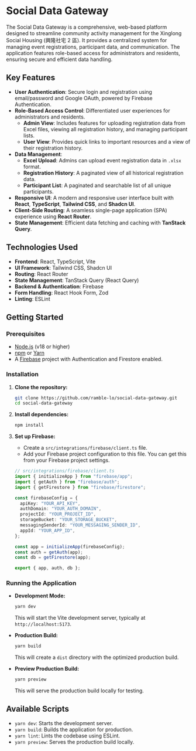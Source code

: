 # Social Data Gateway

The Social Data Gateway is a comprehensive, web-based platform designed to streamline community activity management for the Xinglong Social Housing (興隆社宅 2 區). It provides a centralized system for managing event registrations, participant data, and communication. The application features role-based access for administrators and residents, ensuring secure and efficient data handling.

## Key Features

- **User Authentication**: Secure login and registration using email/password and Google OAuth, powered by Firebase Authentication.
- **Role-Based Access Control**: Differentiated user experiences for administrators and residents.
  - **Admin View**: Includes features for uploading registration data from Excel files, viewing all registration history, and managing participant lists.
  - **User View**: Provides quick links to important resources and a view of their registration history.
- **Data Management**:
  - **Excel Upload**: Admins can upload event registration data in `.xlsx` format.
  - **Registration History**: A paginated view of all historical registration data.
  - **Participant List**: A paginated and searchable list of all unique participants.
- **Responsive UI**: A modern and responsive user interface built with **React**, **TypeScript**, **Tailwind CSS**, and **Shadcn UI**.
- **Client-Side Routing**: A seamless single-page application (SPA) experience using **React Router**.
- **State Management**: Efficient data fetching and caching with **TanStack Query**.

## Technologies Used

- **Frontend**: React, TypeScript, Vite
- **UI Framework**: Tailwind CSS, Shadcn UI
- **Routing**: React Router
- **State Management**: TanStack Query (React Query)
- **Backend & Authentication**: Firebase
- **Form Handling**: React Hook Form, Zod
- **Linting**: ESLint

## Getting Started

### Prerequisites

- [Node.js](https://nodejs.org/) (v18 or higher)
- [npm](https://www.npmjs.com/) or [Yarn](https://yarnpkg.com/)
- A [Firebase](https://firebase.google.com/) project with Authentication and Firestore enabled.

### Installation

1.  **Clone the repository:**

    ```bash
    git clone https://github.com/ramble-lo/social-data-gateway.git
    cd social-data-gateway
    ```

2.  **Install dependencies:**

    ```bash
    npm install
    ```

3.  **Set up Firebase:**

    - Create a `src/integrations/firebase/client.ts` file.
    - Add your Firebase project configuration to this file. You can get this from your Firebase project settings.

    ```typescript
    // src/integrations/firebase/client.ts
    import { initializeApp } from "firebase/app";
    import { getAuth } from "firebase/auth";
    import { getFirestore } from "firebase/firestore";

    const firebaseConfig = {
      apiKey: "YOUR_API_KEY",
      authDomain: "YOUR_AUTH_DOMAIN",
      projectId: "YOUR_PROJECT_ID",
      storageBucket: "YOUR_STORAGE_BUCKET",
      messagingSenderId: "YOUR_MESSAGING_SENDER_ID",
      appId: "YOUR_APP_ID",
    };

    const app = initializeApp(firebaseConfig);
    const auth = getAuth(app);
    const db = getFirestore(app);

    export { app, auth, db };
    ```

### Running the Application

- **Development Mode:**

  ```bash
  yarn dev
  ```

  This will start the Vite development server, typically at `http://localhost:5173`.

- **Production Build:**

  ```bash
  yarn build
  ```

  This will create a `dist` directory with the optimized production build.

- **Preview Production Build:**
  ```bash
  yarn preview
  ```
  This will serve the production build locally for testing.

## Available Scripts

- `yarn dev`: Starts the development server.
- `yarn build`: Builds the application for production.
- `yarn lint`: Lints the codebase using ESLint.
- `yarn preview`: Serves the production build locally.
